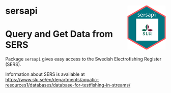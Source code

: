 # sersapi <img src="man/figures/logo.png" align="right" height="139" alt="" />

# Query and Get Data from SERS

Package `sersapi` gives easy access to the Swedish Electrofishing Register (SERS).

Information about SERS is available at <https://www.slu.se/en/departments/aquatic-resources1/databases/database-for-testfishing-in-streams/>
